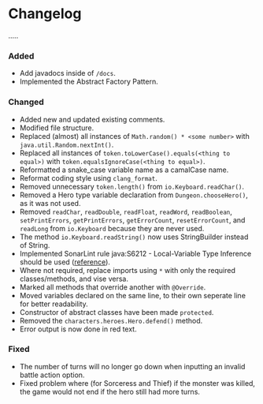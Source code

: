 # Changelog

.....

### Added

- Add javadocs inside of `/docs`.
- Implemented the Abstract Factory Pattern.

### Changed

- Added new and updated existing comments.
- Modified file structure.
- Replaced (almost) all instances of `Math.random() * <some number>` with `java.util.Random.nextInt()`.
- Replaced all instances of `token.toLowerCase().equals(<thing to equal>)` with `token.equalsIgnoreCase(<thing to equal>)`.
- Reformatted a snake_case variable name as a camalCase name.
- Reformat coding style using `clang_format`.
- Removed unnecessary `token.length()` from `io.Keyboard.readChar()`.
- Removed a Hero type variable declaration from `Dungeon.chooseHero()`, as it was not used.
- Removed `readChar`, `readDouble`, `readFloat`, `readWord`, `readBoolean`, `setPrintErrors`, `getPrintErrors`, `getErrorCount`, `resetErrorCount`, and `readLong` from `io.Keyboard` because they are never used.
- The method `io.Keyboard.readString()` now uses StringBuilder instead of String.
- Implemented SonarLint rule java:S6212 - Local-Variable Type Inference should be used ([reference](https://rules.sonarsource.com/java/type/Code%20Smell/RSPEC-6212?search=Local-Variable%20Type%20Inference%20should%20be%20used)).
- Where not required, replace imports using `*` with only the required classes/methods, and vise versa.
- Marked all methods that override another with `@Override`.
- Moved variables declared on the same line, to their own seperate line for better readability.
- Constructor of abstract classes have been made `protected`.
- Removed the `characters.heroes.Hero.defend()` method.
- Error output is now done in red text.

### Fixed

- The number of turns will no longer go down when inputting an invalid battle action option.
- Fixed problem where (for Sorceress and Thief) if the monster was killed, the game would not end if the hero still had more turns.
